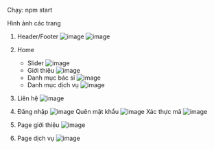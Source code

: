 Chạy: npm start

Hình ảnh các trang
1. Header/Footer
![image](https://github.com/user-attachments/assets/9f2c0ab9-be6e-435e-a31c-561263ec8034)
![image](https://github.com/user-attachments/assets/65c5ff4f-0923-491b-9a4f-cfad5dea1c88)

2. Home
   - Slider
  ![image](https://github.com/user-attachments/assets/3676e72b-90ed-4792-906c-938b23348dca)
   - Giới thiệu
  ![image](https://github.com/user-attachments/assets/db774d1f-3ed9-4207-a7d7-a2af0654318b)
   - Danh mục bác sĩ
  ![image](https://github.com/user-attachments/assets/2614526d-ffee-420b-9d67-d1184b61040a)
   - Danh mục dịch vụ
  ![image](https://github.com/user-attachments/assets/cf1bbb4f-a5c0-4fdb-a1f4-656b4c82cb77)
3. Liên hệ
![image](https://github.com/user-attachments/assets/ca33a6ef-6bda-4f51-a04c-6afe5c8e34b3)
4. Đăng nhập
![image](https://github.com/user-attachments/assets/f4311cb7-a494-4f48-be8e-ac9f2ea5047c)
   Quên mật khẩu
   ![image](https://github.com/user-attachments/assets/637b5f1a-a6d9-4bff-8724-8dfef2faae4e)
   Xác thực mã
   ![image](https://github.com/user-attachments/assets/2c3667d6-ee0a-4a36-b888-8f6db3f9f772)

6. Page giới thiệu
![image](https://github.com/user-attachments/assets/aca58f84-8e9d-4f63-af36-97d40a8e274b)
7. Page dịch vụ
![image](https://github.com/user-attachments/assets/b87b13ce-47f3-445a-9737-bd24ab125082)

